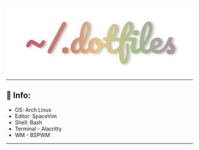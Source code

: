 ![Dotfiles](assets/dotfiles.png)

---

## :blossom: Info:
- OS: Arch Linux
- Editor: SpaceVim
- Shell: Bash
- Terminal - Alacritty
- WM - BSPWM

---
